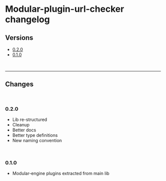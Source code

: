 # Modular-plugin-url-checker changelog

## Versions

- [0.2.0](#020)
- [0.1.0](#010)

<br>

---

## Changes

<br>

### 0.2.0

- Lib re-structured
- Cleanup
- Better docs
- Better type definitions
- New naming convention

<br>

### 0.1.0

- Modular-engine plugins extracted from main lib

